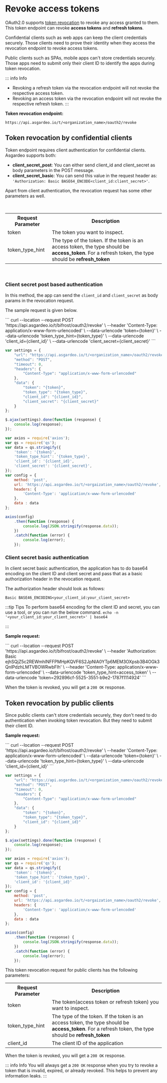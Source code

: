 # Revoke access tokens

OAuth2.0 supports [token revocation](https://datatracker.ietf.org/doc/html/rfc7009) to revoke any access granted to them. This token endpoint can revoke **access tokens** and **refresh tokens**. 

Confidential clients such as web apps can keep the client credentials securely. Those clients need to prove their identity when they access the revocation endpoint to revoke access tokens. 

Public clients such as SPAs, mobile apps can't store credentials securely. Those apps need to submit only their client ID to identify the apps during token revocation.  


::: info Info
- Revoking a refresh token via the revocation endpoint will not revoke the respective access token.
- Revoking an access token via the revocation endpoint will not revoke the respective refresh token.
::: 

**Token revocation endpoint:**

``` no-line-numbers
https://api.asgardeo.io/t/<organization_name>/oauth2/revoke
```

## Token revocation by confidential clients

Token endpoint requires client authentication for confidential clients. Asgardeo supports both:
 - **client_secret_post**: You can either send client_id and client_secret as body parameters in the POST message.
 - **client_secret_basic**: You can send this value in the request header as: `'Authorization: Basic BASE64_ENCODE<client_id:client_secret>'`.

Apart from client authentication, the revocation request has some other parameters as well.

<br>
<table>
  <tr>
    <th>Request Parameter</th>
    <th>Description</th> 
  </tr>
   <tr>
      <td>token<Badge text="Required" type="mandatory"/></td>
      <td>The token you want to inspect.</td>
    </tr>
  <tr>
    <td>token_type_hint<Badge text="Optional" type="optional"/></td>
    <td>The type of the token. If the token is an access token, the type should be <b>access_token</b>. For a refresh token, the type should be <b>refresh_token</b></td>
  </tr>
</table>
<br>

### Client secret post based authentication

In this method, the app can send the `client_id` and `client_secret` as body params in the revocation request. 

The sample request is given below.

<CodeGroup>

<CodeGroupItem title="cURL" active>
```
curl --location --request POST 'https://api.asgardeo.io/t/bifrost/oauth2/revoke' \
--header 'Content-Type: application/x-www-form-urlencoded' \
--data-urlencode 'token={token}' \
--data-urlencode 'token_type_hint={token_type}' \
--data-urlencode 'client_id={client_id}' \
--data-urlencode 'client_secret={client_secret}'
```
</CodeGroupItem>

<br>

<CodeGroupItem title="JavaScript - jQuery">

```js
var settings = {
    "url": "https://api.asgardeo.io/t/<organization_name>/oauth2/revoke",
    "method": "POST",
    "timeout": 0,
    "headers": {
        "Content-Type": "application/x-www-form-urlencoded"
    },
    "data": {
        "token": "{token}",
        "token_type": "{token_type}",
        "client_id": "{client_id}",
        "client_secret": "{client_secret}"
    }
};

$.ajax(settings).done(function (response) {
    console.log(response);
});
```

</CodeGroupItem>

<CodeGroupItem title="Nodejs - Axios">

```js
var axios = require('axios');
var qs = require('qs');
var data = qs.stringify({
    'token': '{token}',
    'token_type_hint': '{token_type}',
    'client_id': '{client_id}',
    'client_secret': '{client_secret}',
});
var config = {
    method: 'post',
    url: 'https://api.asgardeo.io/t/<orgaization_name>/oauth2/revoke',
    headers: {
        'Content-Type': 'application/x-www-form-urlencoded'
    },
    data : data
};

axios(config)
    .then(function (response) {
        console.log(JSON.stringify(response.data));
    })
    .catch(function (error) {
        console.log(error);
    });
```
</CodeGroupItem>

</CodeGroup>

### Client secret basic authentication

In client secret basic authentication, the application has to do base64 encoding on the client ID and client secret and pass that as a basic authorization header in the revocation request.

The authorization header should look as follows:

`Basic BASE46_ENCODING<your_client_id:your_client_secret>`   

:::tip Tips
To perform base64 encoding for the client ID and secret, you can use a tool, or you can run the below command.
`
echo -n '<your_client_id:your_client_secret>' | base64
`

:::

**Sample request:** 

<CodeGroupItem title="cURL" active>
```
curl --location --request POST 'https://api.asgardeo.io/t/bifrost/oauth2/revoke' \
--header 'Authorization: Basic ejhSQjZ5c2REWmhlNFFPMHpKQVF6S2JpNlA0YTp6MEM3OXpsb3B4OGk3QnlPdzhLMTVBOWRwbFlh' \
--header 'Content-Type: application/x-www-form-urlencoded' \
--data-urlencode 'token_type_hint=access_token' \
--data-urlencode 'token=292896cf-5525-3551-b9e2-1787f1114924'
```
</CodeGroupItem>

When the token is revoked, you will get a `200 OK` response.

## Token revocation by public clients

Since public clients can't store credentials securely, they don't need to do authentication when invoking token revocation. But they need to submit their client ID.

**Sample request:**

<CodeGroup>

<CodeGroupItem title="cURL" active>
```
curl --location --request POST 'https://api.asgardeo.io/t/bifrost/oauth2/revoke' \
--header 'Content-Type: application/x-www-form-urlencoded' \
--data-urlencode 'token={token}' \
--data-urlencode 'token_type_hint={token_type}' \
--data-urlencode 'client_id={client_id}'
```
</CodeGroupItem>

<br>

<CodeGroupItem title="JavaScript - jQuery">

```js
var settings = {
    "url": "https://api.asgardeo.io/t/<organization_name>/oauth2/revoke",
    "method": "POST",
    "timeout": 0,
    "headers": {
        "Content-Type": "application/x-www-form-urlencoded"
    },
    "data": {
        "token": "{token}",
        "token_type": "{token_type}",
        "client_id": "{client_id}"
    }
};

$.ajax(settings).done(function (response) {
    console.log(response);
});
```

</CodeGroupItem>

<CodeGroupItem title="Nodejs - Axios">

```js
var axios = require('axios');
var qs = require('qs');
var data = qs.stringify({
    'token': '{token}',
    'token_type_hint': '{token_type}',
    'client_id': '{client_id}'
});
var config = {
    method: 'post',
    url: 'https://api.asgardeo.io/t/<orgaization_name>/oauth2/revoke',
    headers: {
        'Content-Type': 'application/x-www-form-urlencoded'
    },
    data : data
};

axios(config)
    .then(function (response) {
        console.log(JSON.stringify(response.data));
    })
    .catch(function (error) {
        console.log(error);
    });
```
</CodeGroupItem>

</CodeGroup>


This token revocation request for public clients has the following parameters:
<br>
<table>
  <tr>
    <th>Request Parameter</th>
    <th>Description</th> 
  </tr>
   <tr>
      <td>token<Badge text="Required" type="mandatory"/></td>
      <td>The token(access token or refresh token) you want to inspect.</td>
    </tr>
  <tr>
    <td>token_type_hint<Badge text="Optional" type="optional"/></td>
    <td>The type of the token. If the token is an access token, the type should be <b>access_token</b>. For a refresh token, the type should be <b>refresh_token</b></td>
  </tr>
  <tr>
    <td>client_id<Badge text="Required" type="mandatory"/></td>
    <td>The client ID of the application</td>
  </tr>
</table>

When the token is revoked, you will get a `200 OK` response.

::: info  Info
You will always get a `200 OK` response when you try to revoke a token that is invalid, expired, or already revoked. This helps to prevent any information leaks.
:::